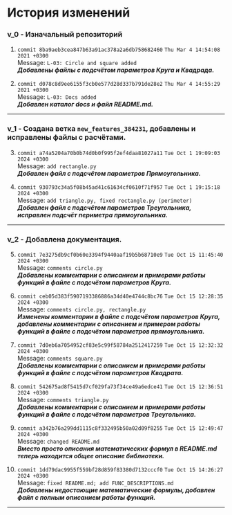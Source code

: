 # История изменений
### v_0 - Изначальный репозиторий
1. ```commit 8ba9aeb3cea847b63a91ac378a2a6db758682460``` ```Thu Mar 4 14:54:08 2021 +0300```  
Message: ```L-03: Circle and square added```  
***Добавлены файлы с подсчётом параметров Круга и Квадрада.***  

2. ```commit d078c8d9ee6155f3cb0e577d28d337b791de28e2``` ```Thu Mar 4 14:55:29 2021 +0300```  
Message: ```L-03: Docs added```  
***Добавлен каталог docs и файл README.md.***  

---

### v_1 - Создана ветка ```new_features_384231```, добавлены и исправлены файлы с расчётами.

3. ```commit a74a5204a70b0b74d0b0f995f2ef4daa81027a11``` ```Tue Oct 1 19:09:03 2024 +0300```  
Message: ```add rectangle.py```  
***Добавлен файл с подсчётом параметров Прямоугольника.***  
  
4. ```commit 930793c34a5f08b45ad41c61634cf0610f71f957``` ```Tue Oct 1 19:15:18 2024 +0300```  
Message: ```add triangle.py, fixed rectangle.py (perimeter)```  
***Добавлен файл с подсчётом параметров Треугольника, исправлен подсчёт периметра прямоугольника.***  

---
  
### v_2 - Добавлена документация.
    
5. ```commit 7e3275db9cf0b60e3394f9440aaf19b5b68710e9``` ```Tue Oct 15 11:45:40 2024 +0300```  
Message: ```comments circle.py```  
***Добавлены комментарии с описанием и примерами работы функций в файле с подсчётом параметров Круга.***  

6. ```commit ceb05d383f5907193386886a34d40e4744c8bc76``` ```Tue Oct 15 12:28:35 2024 +0300```  
Message: ```comments circle.py, rectangle.py```  
***Изменены комментарии в файле с подсчётом параметров Круга, добавлены комментарии с описанием и примером работы функций в файле с подсчётом параметров прямоугольника.***  
  
7. ```commit 7d0eb6a7054952cf83e5c99f58784a2512417259``` ```Tue Oct 15 12:32:32 2024 +0300```  
Message: ```comments square.py```  
***Добавлены комментарии с описанием и примерами работы функций в файле с подсчётом параметров Квадрата.***  
  
8. ```commit 542675ad8f5415d7cf029fa73f34ce49a6edce41``` ```Tue Oct 15 12:36:51 2024 +0300```  
Message: ```comments triangle.py```  
***Добавлены комментарии с описанием и примерами работы функций в файле с подсчётом параметров Треугольника.***  
  
9. ```commit a342b76a299dd1115c8f332495b50a02d09f8255``` ```Tue Oct 15 12:49:47 2024 +0300```  
Message: ```changed README.md```  
***Вместо просто описания математических формул в README.md теперь находится общее описание библиотеки.***  
  
10. ```commit 1dd79dac9955f559bf28d859f83380d7132cccf0``` ```Tue Oct 15 14:26:27 2024 +0300```  
Message: ```fixed README.md; add FUNC_DESCRIPTIONS.md```  
***Добавлены недостающие математические формулы, добавлен файл с полным описанием работы функций.***  
---